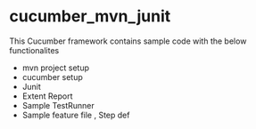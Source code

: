 # cucumber_mvn_junit
This Cucumber framework contains sample code with the below functionalites 
- mvn project setup
- cucumber setup
- Junit
- Extent Report 
- Sample TestRunner
- Sample feature file , Step def 
